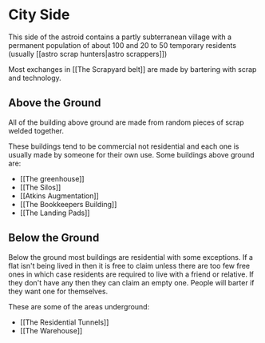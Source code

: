 # City Side

This side of the astroid contains a partly subterranean village with a permanent population of about 100 and 20 to 50 temporary residents (usually [[astro scrap hunters|astro scrappers]])

Most exchanges in [[The Scrapyard belt]] are made by bartering with scrap and technology.

## Above the Ground

All of the building above ground are made from random pieces of scrap welded together.

These buildings tend to be commercial not residential and each one is usually made by someone for their own use. Some buildings above ground are:

- [[The greenhouse]]
- [[The Silos]]
- [[Atkins Augmentation]]
- [[The Bookkeepers Building]]
- [[The Landing Pads]]

## Below the Ground

Below the ground most buildings are residential with some exceptions. If a flat isn't being lived in then it is free to claim unless there are too few free ones in which case residents are required to live with a friend or relative. If they don't have any then they can claim an empty one. People will barter if they want one for themselves.

These are some of the areas underground:

- [[The Residential Tunnels]]
- [[The Warehouse]]
